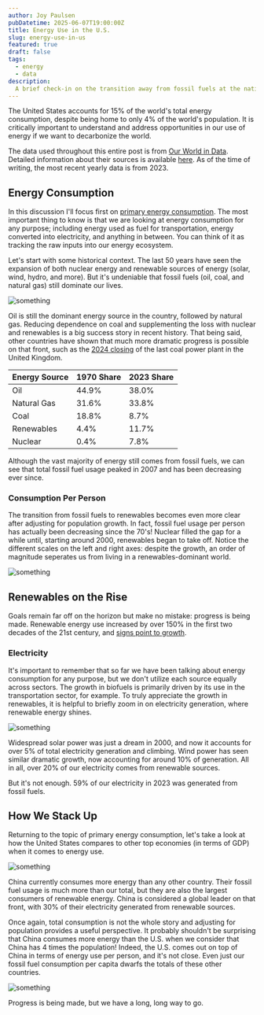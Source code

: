 ```yaml
---
author: Joy Paulsen
pubDatetime: 2025-06-07T19:00:00Z
title: Energy Use in the U.S.
slug: energy-use-in-us
featured: true
draft: false
tags:
  - energy
  - data
description:
  A brief check-in on the transition away from fossil fuels at the national level
---
```


<!-- ## Table of Contents -->


<!-- ## Energy -->

The United States accounts for 15% of the world's total energy consumption, despite being home to only 4% of the world's population. It is critically important to understand and address opportunities in our use of energy if we want to decarbonize the world.

The data used throughout this entire post is from [Our World in Data](https://ourworldindata.org/energy). Detailed information about their sources is available [here](https://github.com/owid/energy-data). As of the time of writing, the most recent yearly data is from 2023.

## Energy Consumption

In this discussion I'll focus first on [primary energy consumption](https://www.eia.gov/tools/glossary/index.php?id=Primary%20energy). The most important thing to know is that we are looking at energy consumption for any purpose; including energy used as fuel for transportation, energy converted into electricity, and anything in between. You can think of it as tracking the raw inputs into our energy ecosystem.

Let's start with some historical context. The last 50 years have seen the expansion of both nuclear energy and renewable sources of energy (solar, wind, hydro, and more). But it's undeniable that fossil fuels (oil, coal, and natural gas) still dominate our lives.

![something](@assets/blog/energy-use-in-us/energy_use.png)

Oil is still the dominant energy source in the country, followed by natural gas. Reducing dependence on coal and supplementing the loss with nuclear and renewables is a big success story in recent history. That being said, other countries have shown that much more dramatic progress is possible on that front, such as the [2024 closing](https://www.technologyreview.com/2024/09/30/1104591/uk-coal-global-shutdown/) of the last coal power plant in the United Kingdom.

| Energy Source | 1970 Share    | 2023 Share   |
| --- | --- | --- |
| Oil | 44.9% | 38.0% |
| Natural Gas | 31.6% | 33.8% |
| Coal | 18.8% | 8.7% |
| Renewables | 4.4% | 11.7% |
| Nuclear | 0.4% | 7.8% |

Although the vast majority of energy still comes from fossil fuels, we can see that total fossil fuel usage peaked in 2007 and has been decreasing ever since.

### Consumption Per Person

The transition from fossil fuels to renewables becomes even more clear after adjusting for population growth. In fact, fossil fuel usage per person has actually been decreasing since the 70's! Nuclear filled the gap for a while until, starting around 2000, renewables began to take off. Notice the different scales on the left and right axes: despite the growth, an order of magnitude seperates us from living in a renewables-dominant world.

![something](@assets/blog/energy-use-in-us/ff_vs_renewables.png)


## Renewables on the Rise

Goals remain far off on the horizon but make no mistake: progress is being made. Renewable energy use increased by over 150% in the first two decades of the 21st century, and [signs point to growth](https://www.carbonbrief.org/wind-and-solar-are-fastest-growing-electricity-sources-in-history/).

### Electricity

It's important to remember that so far we have been talking about energy consumption for any purpose, but we don't utilize each source equally across sectors. The growth in biofuels is primarily driven by its use in the transportation sector, for example. To truly appreciate the growth in renewables, it is helpful to briefly zoom in on electricity generation, where renewable energy shines.

<!-- ![something](@assets/blog/energy-use-in-us/renewable_electricity_growth.png) -->
![something](@assets/blog/energy-use-in-us/renewable_electricity.png)

Widespread solar power was just a dream in 2000, and now it accounts for over 5% of total electricity generation and climbing. Wind power has seen similar dramatic growth, now accounting for around 10% of generation. All in all, over 20% of our electricity comes from renewable sources.

But it's not enough. 59% of our electricity in 2023 was generated from fossil fuels.


## How We Stack Up

Returning to the topic of primary energy consumption, let's take a look at how the United States compares to other top economies (in terms of GDP) when it comes to energy use.

![something](@assets/blog/energy-use-in-us/energy_use_country_2023.png)

China currently consumes more energy than any other country. Their fossil fuel usage is much more than our total, but they are also the largest consumers of renewable energy. China is considered a global leader on that front, with 30% of their electricity generated from renewable sources.

Once again, total consumption is not the whole story and adjusting for population provides a useful perspective. It probably shouldn't be surprising that China consumes more energy than the U.S. when we consider that China has 4 times the population! Indeed, the U.S. comes out on top of China in terms of energy use per person, and it's not close. Even just our fossil fuel consumption per capita dwarfs the totals of these other countries.

![something](@assets/blog/energy-use-in-us/energy_use_country_capita_2023.png)


Progress is being made, but we have a long, long way to go.


